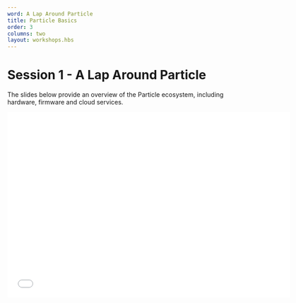 ```yaml
---
word: A Lap Around Particle
title: Particle Basics
order: 3
columns: two
layout: workshops.hbs
---
```


# Session 1 - A Lap Around Particle

The slides below provide an overview of the Particle ecosystem, including hardware, firmware and cloud services.

<iframe src="/assets/files/Session1-ALapAroundParticle.pdf" width="640" height="420" class="video" frameborder="0" allowfullscreen="1" referrer="no-referrer">

This browser does not support PDFs. Please download the PDF to view it: <a href="/assets/files/Session1-ALapAroundParticle.pdf">Download PDF</a>

</iframe>